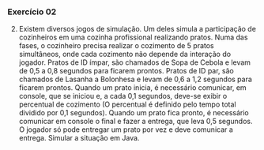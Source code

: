### Exercício 02
2) Existem diversos jogos de simulação. Um deles simula a participação de cozinheiros em uma  cozinha  profissional  realizando  pratos.  Numa  das  fases,  o  cozinheiro  precisa  realizar  o  cozimento  de  5  pratos  simultâneos,  onde  cada  cozimento  não  depende  da  interação do jogador. Pratos de ID ímpar, são chamados de Sopa de Cebola e levam de 0,5 a 0,8 segundos para ficarem prontos. Pratos de ID par, são chamados de Lasanha a Bolonhesa e levam de 0,6 a 1,2 segundos para ficarem prontos. Quando um prato inicia, é necessário comunicar, em console, que se iniciou e, a cada 0,1 segundos, deve-se exibir o  percentual  de  cozimento  (O  percentual  é  definido  pelo  tempo  total  dividido  por  0,1  segundos). Quando um prato fica pronto, é necessário comunicar em console o final e fazer a entrega, que leva 0,5 segundos. O jogador só pode entregar um prato por vez e deve comunicar a entrega. Simular a situação em Java.